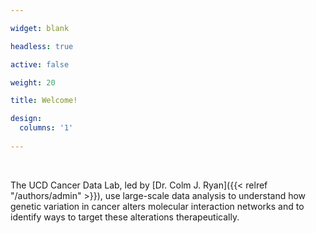 ```yaml
---

widget: blank 

headless: true 

active: false

weight: 20 

title: Welcome!

design:
  columns: '1'
  
---
```


<br>

The UCD Cancer Data Lab, led by [Dr. Colm J. Ryan]({{< relref "/authors/admin" >}}), use large-scale data analysis to understand how genetic variation in cancer alters molecular interaction networks and to identify ways to target these alterations therapeutically.
